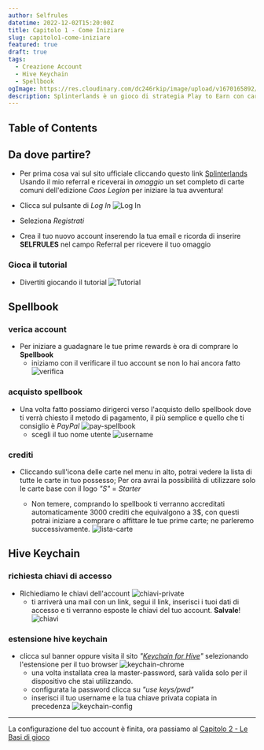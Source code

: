 ```yaml
---
author: Selfrules
datetime: 2022-12-02T15:20:00Z
title: Capitolo 1 - Come Iniziare
slug: capitolo1-come-iniziare
featured: true
draft: true
tags:
  - Creazione Account
  - Hive Keychain
  - Spellbook
ogImage: https://res.cloudinary.com/dc246rkip/image/upload/v1670165892/splinterlands-blog/capitolo_1_come_iniziare_p3y5mv.jpg
description: Splinterlands è un gioco di strategia Play to Earn con carte collezionabili basato sulla blockchain. Inizia da qui!
---
```


## Table of Contents

## Da dove partire?

- Per prima cosa vai sul sito ufficiale cliccando questo link [Splinterlands](https://splinterlands.com?ref=selfrules)
  Usando il mio referral e riceverai in _omaggio_ un set completo di carte comuni dell'edizione _Caos Legion_ per iniziare la tua avventura!

- Clicca sul pulsante di _Log In_
  ![Log In](https://res.cloudinary.com/dc246rkip/image/upload/v1670165892/splinterlands-blog/accedi_xvxozf.png)

- Seleziona _Registrati_

- Crea il tuo nuovo account inserendo la tua email e
  ricorda di inserire **SELFRULES** nel campo Referral per ricevere il tuo omaggio

### Gioca il tutorial

- Divertiti giocando il tutorial
  ![Tutorial](https://res.cloudinary.com/dc246rkip/image/upload/v1670165893/splinterlands-blog/tutorial_w5s6y2.png)

## Spellbook

### verica account

- Per iniziare a guadagnare le tue prime rewards è ora di comprare lo **Spellbook**
  - iniziamo con il verificare il tuo account se non lo hai ancora fatto ![verifica](https://res.cloudinary.com/dc246rkip/image/upload/v1670172753/splinterlands-blog/chrome_lwCe1UPcE1_o2ia40.png)

### acquisto spellbook

- Una volta fatto possiamo dirigerci verso l'acquisto dello spellbook dove ti verrà chiesto il metodo di pagamento, il più semplice e quello che ti consiglio è _PayPal_ ![pay-spellbook](https://res.cloudinary.com/dc246rkip/image/upload/v1670172430/splinterlands-blog/chrome_wDf55SJo9U_qhl7tz.png)
  - scegli il tuo nome utente ![username](https://res.cloudinary.com/dc246rkip/image/upload/v1670172919/splinterlands-blog/chrome_0wZWKINfAV_auvnvx.png)

### crediti

- Cliccando sull'icona delle carte nel menu in alto, potrai vedere la lista di tutte le carte in tuo possesso; Per ora avrai la possibilità di utilizzare solo le carte base con il logo _"S"_ = _Starter_

  - Non temere, comprando lo spellbook ti verranno accreditati automaticamente 3000 crediti che equivalgono a 3$, con questi potrai iniziare a comprare o affittare le tue prime carte; ne parleremo successivamente. ![lista-carte](https://res.cloudinary.com/dc246rkip/image/upload/v1670173061/splinterlands-blog/chrome_uHMWc2fOAV_ycdxlm.jpg)

## Hive Keychain

### richiesta chiavi di accesso

- Richiediamo le chiavi dell'account ![chiavi-private](https://res.cloudinary.com/dc246rkip/image/upload/v1670173124/splinterlands-blog/chrome_m2OGUF1sZV_ayqbsz.png)
  - ti arriverà una mail con un link, segui il link, inserisci i tuoi dati di accesso e ti verranno esposte le chiavi del tuo account. **Salvale**! ![chiavi](https://res.cloudinary.com/dc246rkip/image/upload/v1670173260/splinterlands-blog/w9E6Gd3opr_ni81la.png)

### estensione hive keychain

- clicca sul banner oppure visita il sito _"[Keychain for Hive](https://hive-keychain.com/)"_ selezionando l'estensione per il tuo browser ![keychain-chrome](https://res.cloudinary.com/dc246rkip/image/upload/v1670173528/splinterlands-blog/chrome_3XYKuwbt8g_qi0h6s.png)
  - una volta installata crea la master-password, sarà valida solo per il dispositivo che stai utilizzando.
  - configurata la password clicca su _"use keys/pwd"_
  - inserisci il tuo username e la tua chiave privata copiata in precedenza ![keychain-config](https://res.cloudinary.com/dc246rkip/image/upload/v1670173516/splinterlands-blog/hm9hixzHT7_ka2aeu.png)

---

La configurazione del tuo account è finita, ora passiamo al [Capitolo 2 - Le Basi di gioco](capitolo2-le-basi-di-gioco)
